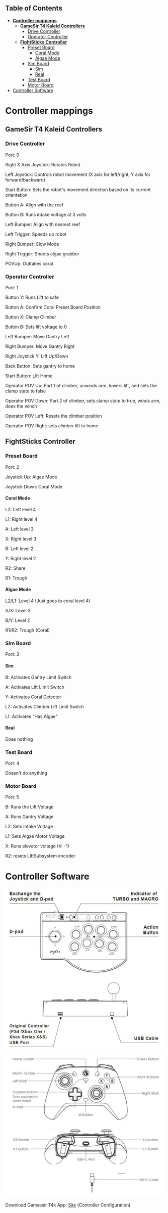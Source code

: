 ## Table of Contents
- [**Controller mappings**](#controller-mappings)
  - [**GameSir T4 Kaleid Controllers**](#gamesir-t4-kaleid-controllers)
    - [Drive Controller](#drive-controller)
    - [Operator Controller](#operator-controller)
  - [**FightSticks Controller**](#fightsticks-controller)
    - [Preset Board](#preset-board)
      - [Coral Mode](#coral-mode)
      - [Algae Mode](#algae-mode)
    - [Sim Board](#sim-board)
      - [Sim](#sim)
      - [Real](#real)
    - [Test Board](#test-board)
    - [Motor Board](#motor-board)
- [Controller Software](#controller-software)

# **Controller mappings**

## **GameSir T4 Kaleid Controllers**
### Drive Controller
Port: 0

Right X Axis Joystick: Rotates Robot

Left Joystick: Controls robot movement (X axis for left/right, Y axis for forward/backward)

Start Button: Sets the robot's movement direction based on its current orientation

Button A: Align with the reef

Button B: Runs intake voltage at 3 volts

Left Bumper: Align with nearest reef

Left Trigger: Speeds up robot

Right Bumper: Slow Mode

Right Trigger: Shoots algae grabber

POVUp: Outtakes coral
### Operator Controller
Port: 1

Button Y: Runs Lift to safe

Button A: Confirm Coral Preset Board Position

Button X: Clamp Climber

Button B: Sets lift voltage to 0

Left Bumper: Move Gantry Left

Right Bumper: Move Gantry Right

Right Joystick Y: Lift Up/Down

Back Button: Sets gantry to home

Start Button: Lift Home

Operator POV Up: Part 1 of climber, unwinds arm, lowers lift, and sets the clamp state to false

Operator POV Down: Part 2 of climber, sets clamp state to true, winds arm, does the winch

Operator POV Left: Resets the climber position

Operator POV Right: sets climber lift to home

## **FightSticks Controller**
### Preset Board
Port: 2

Joystick Up: Algae Mode

Joystick Down: Coral Mode

#### Coral Mode
L2: Left level 4

L1: Right level 4

A: Left level 3

X: Right level 3

B: Left level 2

Y: Right level 2

R2: Share

R1: Trough
#### Algae Mode
L2/L1: Level 4 (Just goes to coral level 4)

A/X: Level 3

B/Y: Level 2

R1/R2: Trough (Coral)
### Sim Board
Port: 3
#### Sim
B: Activates Gantry Limit Switch

A: Activates Lift Limit Switch

Y: Activates Coral Detector

L2: Activates Climber Lift Limit Switch

L1: Activates "Has Algae"
#### Real

Does nothing

### Test Board
Port: 4

Doesn't do anything

### Motor Board
Port: 5

B: Runs the Lift Voltage

A: Runs Gantry Voltage

L2: Sets Intake Voltage

L1: Sets Algae Motor Voltage

X: Runs elevator voltage (V: -1)

R2: resets LiftSubsystem encoder

# Controller Software
![arcade](arcade.png)

![controller](controller.png)

Download Gamsesir T4k App: [Site](https://gamesir.com/pages/gamesir-t4k-app?srsltid=AfmBOopEweKJXB8Kw_ZJ6K9aPAazIYmm-peuel_OzsGSdFCpT5HZT_ZI) (Controller Configuration)
